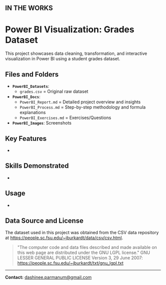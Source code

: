 ## IN THE WORKS

# Power BI Visualization: Grades Dataset
This project showcases data cleaning, transformation, and interactive visualization in Power BI using a student grades dataset.

## Files and Folders
- **`PowerBI_Datasets`**:
  - `grades.csv` = Original raw dataset
- **`PowerBI_Docs`**:
  - `PowerBI_Report.md` = Detailed project overview and insights
  - `PowerBI_Process.md` = Step-by-step methodology and formula explanations
  - `PowerBI_Exercises.md` = Exercises/Questions
- **`PowerBI_Images`**: Screenshots
    
## Key Features
- 

## Skills Demonstrated
- 

## Usage
-

## Data Source and License
The dataset used in this project was obtained from the CSV data repository at https://people.sc.fsu.edu/~jburkardt/data/csv/csv.html.
> "The computer code and data files described and made available on this web page are distributed under the GNU LGPL license."
GNU LESSER GENERAL PUBLIC LICENSE Version 3, 29 June 2007: https://people.sc.fsu.edu/~jburkardt/txt/gnu_lgpl.txt

---
**Contact:** dashinee.parmanum@gmail.com
